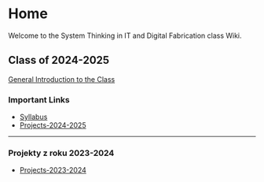 # Home
Welcome to the System Thinking in IT and Digital Fabrication class Wiki.

## Class of 2024-2025
[General Introduction to the Class](./2023-2024_Home.md)

### Important Links
- [Syllabus](./Syllabus-2023-2024.md)
- [Projects-2024-2025](./Projects-2023-2024.md)

-------------------------- 
### Projekty z roku 2023-2024

- [Projects-2023-2024](./Projects-2023-2024.md)
